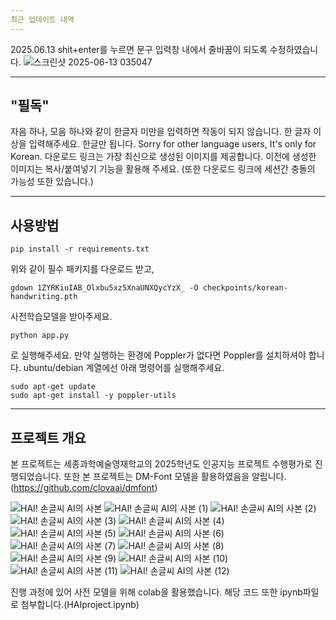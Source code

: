 ```yaml
---
최근 업데이트 내역
---
```

2025.06.13
shit+enter를 누르면 문구 입력창 내에서 줄바꿈이 되도록 수정하였습니다.
![스크린샷 2025-06-13 035047](https://github.com/user-attachments/assets/eadc01ce-2b75-4e73-8718-b92c24118e2c)

---
"필독"
---
자음 하나, 모음 하나와 같이 한글자 미만을 입력하면 작동이 되지 않습니다.
한 글자 이상을 입력해주세요.
한글만 됩니다.
Sorry for other language users, It's only for Korean.
다운로드 링크는 가장 최신으로 생성된 이미지를 제공합니다.
이전에 생성한 이미지는 복사/붙여넣기 기능을 활용해 주세요.
(또한 다운로드 링크에 세션간 충돌의 가능성 또한 있습니다.)

---
사용방법
---
```
pip install -r requirements.txt
```
위와 같이 필수 패키지를 다운로드 받고,
```
gdown 1ZYRKiuIAB_Olxbu5xz5XnaUNXQycYzX_ -O checkpoints/korean-handwriting.pth
```
사전학습모델을 받아주세요.
```
python app.py
```
로 실행해주세요.
만약 실행하는 환경에 Poppler가 없다면 Poppler를 설치하셔야 합니다.
ubuntu/debian 계열에선 아래 명령어를 실행해주세요.
```
sudo apt-get update
sudo apt-get install -y poppler-utils
```

---
프로젝트 개요
---
본 프로젝트는 세종과학예술영재학교의 2025학년도 인공지능 프로젝트 수행평가로 진행되었습니다.
또한 본 프로젝트는 DM-Font 모델을 활용하였음을 알립니다.
(https://github.com/clovaai/dmfont)

![HAI! 손글씨 AI의 사본](https://github.com/user-attachments/assets/339b9f0b-a6e9-4628-996e-04d8745e68de)
![HAI! 손글씨 AI의 사본 (1)](https://github.com/user-attachments/assets/835a5a3f-c92b-4450-93cd-14d249ba4d50)
![HAI! 손글씨 AI의 사본 (2)](https://github.com/user-attachments/assets/79d80683-728c-426a-9db3-a2e384a52c61)
![HAI! 손글씨 AI의 사본 (3)](https://github.com/user-attachments/assets/51e9ec41-a24d-46ad-878a-d14147dd6d95)
![HAI! 손글씨 AI의 사본 (4)](https://github.com/user-attachments/assets/691e9280-93e5-46cb-a889-7abfe19e7d20)
![HAI! 손글씨 AI의 사본 (5)](https://github.com/user-attachments/assets/1144cb18-8d1b-4c6d-afb9-5f305c425304)
![HAI! 손글씨 AI의 사본 (6)](https://github.com/user-attachments/assets/7eb86d87-50f3-4c14-9bc0-4d56ba29e9cf)
![HAI! 손글씨 AI의 사본 (7)](https://github.com/user-attachments/assets/c1c4751e-f7a4-4283-9700-6a57a26007c1)
![HAI! 손글씨 AI의 사본 (8)](https://github.com/user-attachments/assets/fddc7f28-dde7-422f-87b5-fc540b842f6c)
![HAI! 손글씨 AI의 사본 (9)](https://github.com/user-attachments/assets/cbe6ce5d-ec18-4a99-b5f5-6d4fa6b8c589)
![HAI! 손글씨 AI의 사본 (10)](https://github.com/user-attachments/assets/44d70de2-a7bc-4ad8-a635-081a9528bb17)
![HAI! 손글씨 AI의 사본 (11)](https://github.com/user-attachments/assets/7d42a372-4a09-45c9-876e-abbc710f2475)
![HAI! 손글씨 AI의 사본 (12)](https://github.com/user-attachments/assets/f91c08de-52f7-473a-b36f-b136a8843378)

진행 과정에 있어 사전 모델을 위해 colab을 활용했습니다.
해당 코드 또한 ipynb파일로 첨부합니다.(HAIproject.ipynb)



